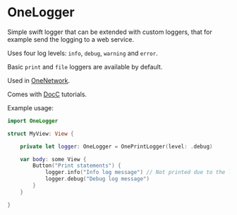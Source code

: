# OneLogger

Simple swift logger that can be extended with custom loggers, that for example send the logging to a web service.

Uses four log levels: `info`, `debug`, `warning` and `error`.

Basic `print` and `file` loggers are available by default.

Used in [OneNetwork](https://github.com/enhorn/OneNetwork).

Comes with [DocC](https://developer.apple.com/documentation/docc) tutorials.

Example usage:

```swift
import OneLogger

struct MyView: View {

    private let logger: OneLogger = OnePrintLogger(level: .debug)

    var body: some View {
        Button("Print statements") {
            logger.info("Info log message") // Not printed due to the logger being at `.debug` level.
            logger.debug("Debug log message")
        }
    }

}

```
